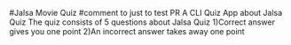 #Jalsa Movie Quiz
#comment to just to test PR
A CLI Quiz App about Jalsa Quiz
The quiz consists of 5 questions about Jalsa Quiz
1)Correct answer gives you one point
2)An incorrect answer takes away one point